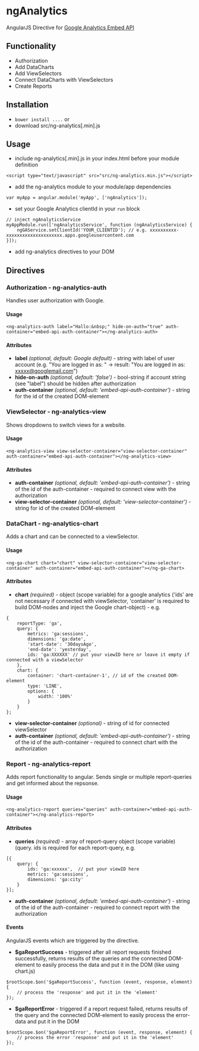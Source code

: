 ngAnalytics
===========

AngularJS Directive for [Google Analytics Embed API](https://developers.google.com/analytics/devguides/reporting/embed/v1/)

## Functionality
* Authorization
* Add DataCharts
* Add ViewSelectors
* Connect DataCharts with ViewSelectors
* Create Reports

## Installation
* `bower install ....`
or
* download src/ng-analytics[.min].js

## Usage
* include ng-analytics[.min].js in your index.html before your module definition

> 
    <script type="text/javascript" src="src/ng-analytics.min.js"></script>

* add the ng-analytics module to your module/app dependencies

>  
    var myApp = angular.module('myApp', ['ngAnalytics']);

* set your Google Analytics clientId in your `run` block

> 
    // inject ngAnalyticsService
    myAppModule.run(['ngAnalyticsService', function (ngAnalyticsService) {
        ngGAService.setClientId('YOUR_CLIENTID'); // e.g. xxxxxxxxxx-xxxxxxxxxxxxxxxxxxxxx.apps.googleusercontent.com
    }]);

* add ng-analytics directives to your DOM 

## Directives

### Authorization - ng-analytics-auth
Handles user authorization with Google.

#### Usage
>
    <ng-analytics-auth label="Hallo:&nbsp;" hide-on-auth="true" auth-container="embed-api-auth-container"></ng-analytics-auth>

#### Attributes
* __label__ _(optional, default: Google default)_ - string with label of user account (e.g. "You are logged in as: " -> result: "You are logged in as: xxxxx@googlemail.com")
* __hide-on-auth__ _(optional, default: 'false')_ - bool-string if account string (see "label") should be hidden after authorization
* __auth-container__ _(optional, default: 'embed-api-auth-container')_ - string for the id of the created DOM-element

### ViewSelector - ng-analytics-view
Shows dropdowns to switch views for a website.

#### Usage
>
    <ng-analytics-view view-selector-container="view-selector-container" auth-container="embed-api-auth-container"></ng-analytics-view>

#### Attributes
* __auth-container__ _(optional, default: 'embed-api-auth-container')_ - string of the id of the auth-container - required to connect view with the authorization
* __view-selector-container__ _(optional, default: 'view-selector-container')_ - string for id of the created DOM-element

### DataChart - ng-analytics-chart
Adds a chart and can be connected to a viewSelector.

#### Usage
>
    <ng-ga-chart chart="chart" view-selector-container="view-selector-container" auth-container="embed-api-auth-container"></ng-ga-chart>

#### Attributes
* __chart__ _(required)_ - object (scope variable) for a google analytics ('ids' are not necessary if connected with viewSelector, 'container' is required to build DOM-nodes and inject the Google chart-object) - e.g.

> 
    {
        reportType: 'ga',
        query: {
            metrics: 'ga:sessions',
            dimensions: 'ga:date',
            'start-date': '30daysAgo',
            'end-date': 'yesterday',
            ids: 'ga:XXXXXX' // put your viewID here or leave it empty if connected with a viewSelector
        },
        chart: {
            container: 'chart-container-1', // id of the created DOM-element
            type: 'LINE',
            options: {
                width: '100%'
            }
        }
    };

* __view-selector-container__ _(optional)_ - string of id for connected viewSelector
* __auth-container__ _(optional, default: 'embed-api-auth-container')_ - string of the id of the auth-container - required to connect chart with the authorization

### Report - ng-analytics-report
Adds report functionality to angular.
Sends single or multiple report-queries and get informed about the repsonse.

#### Usage
>
    <ng-analytics-report queries="queries" auth-container="embed-api-auth-container"></ng-analytics-report>

#### Attributes
* __queries__ _(required)_ - array of report-query object (scope variable) (query.
ids is required for each report-query, e.g.

> 
    [{
        query: {
            ids: 'ga:xxxxxx',  // put your viewID here
            metrics: 'ga:sessions',
            dimensions: 'ga:city'
        }
    }];

* __auth-container__ _(optional, default: 'embed-api-auth-container')_ - string of the id of the auth-container - required to connect report with the authorization

#### Events
AngularJS events which are triggered by the directive.

* __$gaReportSuccess__ - triggered after all report requests finished successfully, returns results of the queries and the connected DOM-element to easily process the data and put it in the DOM (like using chart.js)

> 
    $rootScope.$on('$gaReportSuccess', function (event, response, element) {
        // process the 'response' and put it in the 'element'
    });

* __$gaReportError__ - triggered if a report request failed, returns results of the query and the connected DOM-element to easily process the error-data and put it in the DOM

> 
    $rootScope.$on('$gaReportError', function (event, response, element) {
        // process the error 'response' and put it in the 'element'
    });


